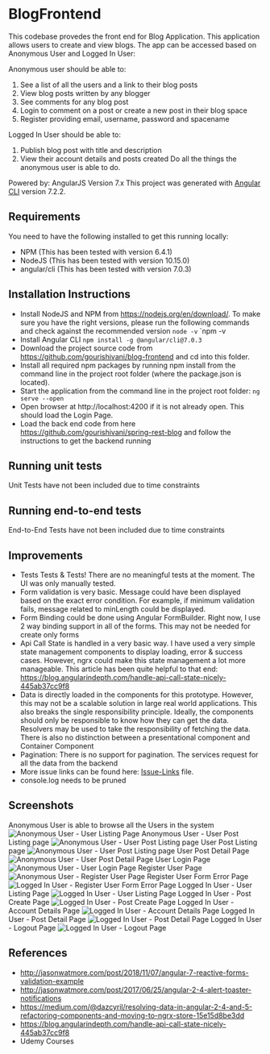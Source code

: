 # BlogFrontend
This codebase provedes the front end for Blog Application. This application allows users to create and view blogs. The app can be accessed based on Anonymous User and Logged In User:

Anonymous user should be able to:
1. See a list of all the users and a link to their blog posts
2. View blog posts written by any blogger
3. See comments for any blog post
4. Login to comment on a post or create a new post in their blog space
5. Register providing email, username, password and spacename

Logged In User should be able to:
1. Publish blog post with title and description
2. View their account details and posts created
Do all the things the anonymous user is able to do.

Powered by: AngularJS Version 7.x
This project was generated with [Angular CLI](https://github.com/angular/angular-cli) version 7.2.2.

## Requirements
You need to have the following installed to get this running locally:
- NPM (This has been tested with version 6.4.1)
- NodeJS (This has been tested with version 10.15.0)
- angular/cli (This has been tested with version 7.0.3)

## Installation Instructions
* Install NodeJS and NPM from https://nodejs.org/en/download/.
To make sure you have the right versions, please run the following commands and check against the recommended version
`node -v`
`npm -v
* Install Angular CLI
`npm install -g @angular/cli@7.0.3`
* Download the project source code from https://github.com/gourishivani/blog-frontend and cd into this folder.
* Install all required npm packages by running npm install from the command line in the project root folder (where the package.json is located).
* Start the application from the command line in the project root folder:
 `ng serve --open`  
* Open browser at http://localhost:4200 if it is not already open. This should load the Login Page.
* Load the back end code from here https://github.com/gourishivani/spring-rest-blog and follow the instructions to get the backend running

## Running unit tests
Unit Tests have not been included due to time constraints

## Running end-to-end tests
End-to-End Tests have not been included due to time constraints

## Improvements
* Tests Tests & Tests! There are no meaningful tests at the moment. The UI was only manually tested. 
* Form validation is very basic. Message could have been displayed based on the exact error condition. For example, if minimum validation fails, message related to minLength could be displayed.
* Form Binding could be done using Angular FormBuilder. Right now, I use 2 way binding support in all of the forms. This may not be needed for create only forms 
* Api Call State is handled in a very basic way. I have used a very simple state management components to display loading, error & success cases. However, ngrx could make this state management a lot more manageable. This article has been quite helpful to that end: https://blog.angularindepth.com/handle-api-call-state-nicely-445ab37cc9f8
* Data is directly loaded in the components for this prototype. However, this may not be a scalable solution in large real world applications. This also breaks the single responsibility principle. Ideally, the components should only be responsible to know how they can get the data. Resolvers may be used to take the responsibility of fetching the data.  There is also no distinction between a presentational component and Container Component
* Pagination: There is no support for pagination. The services request for all the data from the backend
* More issue links can be found here: [Issue-Links](https://github.com/gourishivani/blog-frontend/issues) file.
* console.log needs to be pruned

## Screenshots
Anonymous User is able to browse all the Users in the system
![Anonymous User - User Listing Page](src/screenshots/1_AnonymousUserListingPage.png?raw=true "Anonymous User - User Listing Page")
Anonymous User - User Post Listing page
![Anonymous User - User Post Listing page](src/screenshots/2_AnonymousUser_UserEmptyPostPage.png?raw=true "Anonymous User - User Post Listing page")
User Post Listing page
![Anonymous User - User Post Listing page](src/screenshots/3_AnonymousUser_UserPostsPage.png?raw=true "User Post Listing page")
User Post Detail Page
![Anonymous User - User Post Detail Page](src/screenshots/4_AnonymousUser_PostDetailPage.png?raw=true "User Post Detail Page")
User Login Page
![Anonymous User - User Login Page](src/screenshots/5_AnonymousUser_LoginPage.png?raw=true "Anonymous User - User Login Page")
Register User Page
![Anonymous User - Register User Page](src/screenshots/6_RegisterUserPage.png?raw=true "Anonymous User - Register User Page")
Register User Form Error Page
![Logged In User - Register User Form Error Page](src/screenshots/7_RegisterUserFormError.png?raw=true "Logged In User - Register User Form Error Page")
Logged In User - User Listing Page
![Logged In User - User Listing Page](src/screenshots/9_LoggedInUser_UserListingPage.png?raw=true "Logged In User - User Listing Page")
Logged In User - Post Create Page
![Logged In User - Post Create Page](src/screenshots/10_LoggedInUser_PostCreatePage.png?raw=true "Logged In User - Post Create Page")
Logged In User - Account Details Page
![Logged In User - Account Details Page](src/screenshots/11_LoggedInUser_AccountDetailsPage.png?raw=true "Logged In User - Account Details Page")
Logged In User - Post Detail Page
![Logged In User - Post Detail Page](src/screenshots/12_LoggedInUser_CommentPage.png?raw=true "Logged In User - Post Detail Page")
Logged In User - Logout Page
![Logged In User - Logout Page](src/screenshots/13_Logout.png?raw=true "Logged In User - Logout Page")


## References
* http://jasonwatmore.com/post/2018/11/07/angular-7-reactive-forms-validation-example
* http://jasonwatmore.com/post/2017/06/25/angular-2-4-alert-toaster-notifications
* https://medium.com/@dazcyril/resolving-data-in-angular-2-4-and-5-refactoring-components-and-moving-to-ngrx-store-15e15d8be3dd
* https://blog.angularindepth.com/handle-api-call-state-nicely-445ab37cc9f8
* Udemy Courses

